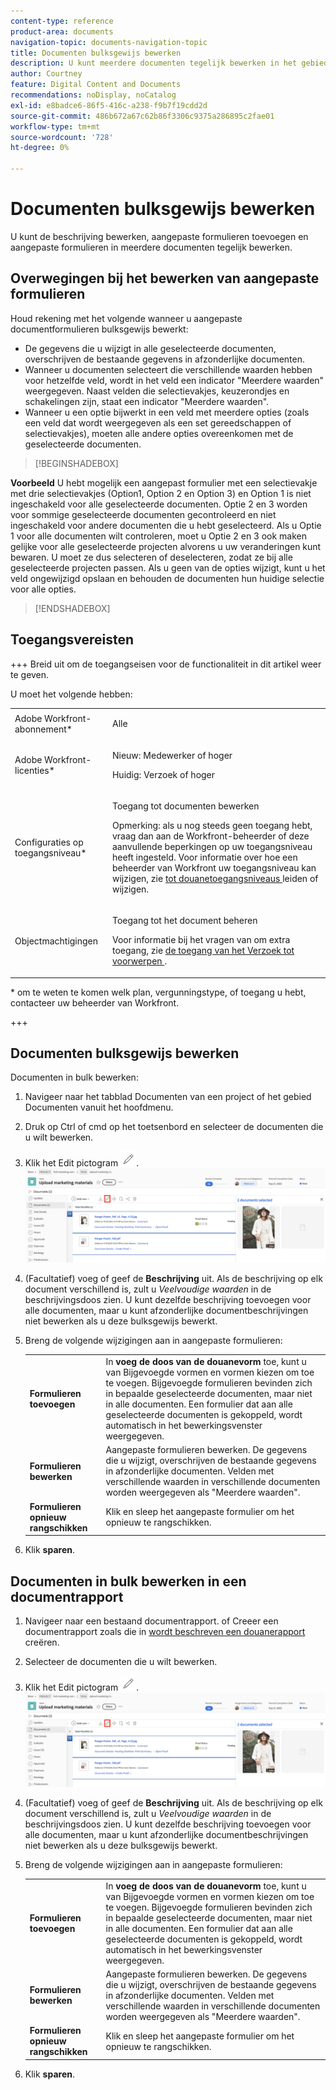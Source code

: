 ```yaml
---
content-type: reference
product-area: documents
navigation-topic: documents-navigation-topic
title: Documenten bulksgewijs bewerken
description: U kunt meerdere documenten tegelijk bewerken in het gebied Documenten.
author: Courtney
feature: Digital Content and Documents
recommendations: noDisplay, noCatalog
exl-id: e8badce6-86f5-416c-a238-f9b7f19cdd2d
source-git-commit: 486b672a67c62b86f3306c9375a286895c2fae01
workflow-type: tm+mt
source-wordcount: '728'
ht-degree: 0%

---
```


# Documenten bulksgewijs bewerken

U kunt de beschrijving bewerken, aangepaste formulieren toevoegen en aangepaste formulieren in meerdere documenten tegelijk bewerken.

## Overwegingen bij het bewerken van aangepaste formulieren

Houd rekening met het volgende wanneer u aangepaste documentformulieren bulksgewijs bewerkt:

* De gegevens die u wijzigt in alle geselecteerde documenten, overschrijven de bestaande gegevens in afzonderlijke documenten.
* Wanneer u documenten selecteert die verschillende waarden hebben voor hetzelfde veld, wordt in het veld een indicator &quot;Meerdere waarden&quot; weergegeven. Naast velden die selectievakjes, keuzerondjes en schakelingen zijn, staat een indicator &quot;Meerdere waarden&quot;.
* Wanneer u een optie bijwerkt in een veld met meerdere opties (zoals een veld dat wordt weergegeven als een set gereedschappen of selectievakjes), moeten alle andere opties overeenkomen met de geselecteerde documenten.

>[!BEGINSHADEBOX]

**Voorbeeld**
U hebt mogelijk een aangepast formulier met een selectievakje met drie selectievakjes (Option1, Option 2 en Option 3) en Option 1 is niet ingeschakeld voor alle geselecteerde documenten. Optie 2 en 3 worden voor sommige geselecteerde documenten gecontroleerd en niet ingeschakeld voor andere documenten die u hebt geselecteerd. Als u Optie 1 voor alle documenten wilt controleren, moet u Optie 2 en 3 ook maken gelijke voor alle geselecteerde projecten alvorens u uw veranderingen kunt bewaren. U moet ze dus selecteren of deselecteren, zodat ze bij alle geselecteerde projecten passen. Als u geen van de opties wijzigt, kunt u het veld ongewijzigd opslaan en behouden de documenten hun huidige selectie voor alle opties.

>[!ENDSHADEBOX]

## Toegangsvereisten

+++ Breid uit om de toegangseisen voor de functionaliteit in dit artikel weer te geven.

U moet het volgende hebben:

<table style="table-layout:auto"> 
 <col> 
 <col> 
 <tbody> 
  <tr> 
   <td role="rowheader">Adobe Workfront-abonnement*</td> 
   <td> <p> Alle</p> </td> 
  </tr> 
  <tr> 
   <td role="rowheader">Adobe Workfront-licenties*</td> 
   <td><p> Nieuw: Medewerker of hoger</p> 
   <p> Huidig: Verzoek of hoger</p> </td> 
  </tr> 
  <tr> 
   <td role="rowheader">Configuraties op toegangsniveau*</td> 
   <td> <p>Toegang tot documenten bewerken</p> <p>Opmerking: als u nog steeds geen toegang hebt, vraag dan aan de Workfront-beheerder of deze aanvullende beperkingen op uw toegangsniveau heeft ingesteld. Voor informatie over hoe een beheerder van Workfront uw toegangsniveau kan wijzigen, zie <a href="../../administration-and-setup/add-users/configure-and-grant-access/create-modify-access-levels.md" class="MCXref xref"> tot douanetoegangsniveaus </a> leiden of wijzigen.</p> </td> 
  </tr> 
  <tr> 
   <td role="rowheader">Objectmachtigingen</td> 
   <td> <p>Toegang tot het document beheren</p> <p>Voor informatie bij het vragen van om extra toegang, zie <a href="../../workfront-basics/grant-and-request-access-to-objects/request-access.md" class="MCXref xref"> de toegang van het Verzoek tot voorwerpen </a>.</p> </td> 
  </tr> 
 </tbody> 
</table>

&#42; om te weten te komen welk plan, vergunningstype, of toegang u hebt, contacteer uw beheerder van Workfront.

+++

## Documenten bulksgewijs bewerken

Documenten in bulk bewerken:

1. Navigeer naar het tabblad Documenten van een project of het gebied Documenten vanuit het hoofdmenu.
1. Druk op Ctrl of cmd op het toetsenbord en selecteer de documenten die u wilt bewerken.
1. Klik het Edit pictogram ![ uitgeven pictogram ](assets/edit-icon.png).
   ![ geef pictogramplaats op pagina uit ](assets/edit-multiple-documents.png)
1. (Facultatief) voeg of geef de **Beschrijving** uit. Als de beschrijving op elk document verschillend is, zult u _Veelvoudige waarden_ in de beschrijvingsdoos zien. U kunt dezelfde beschrijving toevoegen voor alle documenten, maar u kunt afzonderlijke documentbeschrijvingen niet bewerken als u deze bulksgewijs bewerkt.
1. Breng de volgende wijzigingen aan in aangepaste formulieren:

   <table>
    <tr>
    <td><strong>Formulieren toevoegen</strong></td>
    <td>In <strong> voeg de doos van de douanevorm </strong> toe, kunt u van Bijgevoegde vormen en vormen kiezen om toe te voegen. Bijgevoegde formulieren bevinden zich in bepaalde geselecteerde documenten, maar niet in alle documenten. Een formulier dat aan alle geselecteerde documenten is gekoppeld, wordt automatisch in het bewerkingsvenster weergegeven.  </td>
    </tr>
    <tr>
    <td><strong>Formulieren bewerken</strong></td>
    <td>Aangepaste formulieren bewerken. De gegevens die u wijzigt, overschrijven de bestaande gegevens in afzonderlijke documenten. Velden met verschillende waarden in verschillende documenten worden weergegeven als "Meerdere waarden". </td>
    </tr>
    <tr>
    <td><strong>Formulieren opnieuw rangschikken</strong></td>
    <td>Klik en sleep het aangepaste formulier om het opnieuw te rangschikken.</td>
    </tr>
    </table>
1. Klik **sparen**.


## Documenten in bulk bewerken in een documentrapport

1. Navigeer naar een bestaand documentrapport.
of
Creeer een documentrapport zoals die in [ wordt beschreven een douanerapport ](/help/quicksilver/reports-and-dashboards/reports/creating-and-managing-reports/create-custom-report.md) creëren.
1. Selecteer de documenten die u wilt bewerken.
1. Klik het Edit pictogram ![ uitgeven pictogram ](assets/edit-icon.png).
   ![ geef pictogramplaats op pagina uit ](assets/edit-multiple-documents.png)
1. (Facultatief) voeg of geef de **Beschrijving** uit. Als de beschrijving op elk document verschillend is, zult u _Veelvoudige waarden_ in de beschrijvingsdoos zien. U kunt dezelfde beschrijving toevoegen voor alle documenten, maar u kunt afzonderlijke documentbeschrijvingen niet bewerken als u deze bulksgewijs bewerkt.
1. Breng de volgende wijzigingen aan in aangepaste formulieren:

   <table>
    <tr>
    <td><strong>Formulieren toevoegen</strong></td>
    <td>In <strong> voeg de doos van de douanevorm </strong> toe, kunt u van Bijgevoegde vormen en vormen kiezen om toe te voegen. Bijgevoegde formulieren bevinden zich in bepaalde geselecteerde documenten, maar niet in alle documenten. Een formulier dat aan alle geselecteerde documenten is gekoppeld, wordt automatisch in het bewerkingsvenster weergegeven.  </td>
    </tr>
    <tr>
    <td><strong>Formulieren bewerken</strong></td>
    <td>Aangepaste formulieren bewerken. De gegevens die u wijzigt, overschrijven de bestaande gegevens in afzonderlijke documenten. Velden met verschillende waarden in verschillende documenten worden weergegeven als "Meerdere waarden". </td>
    </tr>
    <tr>
    <td><strong>Formulieren opnieuw rangschikken</strong></td>
    <td>Klik en sleep het aangepaste formulier om het opnieuw te rangschikken.</td>
    </tr>
    </table>
1. Klik **sparen**.
